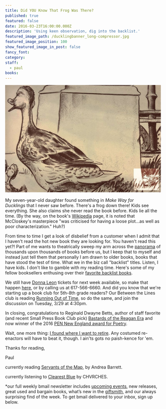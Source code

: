 ```yaml
---
title: Did YOU Know That Frog Was There?
published: true
featured: false
date: 2016-03-23T16:00:00.000Z
description: 'Using keen observation, dig into the backlist.'
featured_image_path: /ducklingbanner_long-compressor.jpg
featured_image_position: 100
show_featured_image_in_post: false
fancy_font:
category:
staff:
  - paul
books:
---
```



![full-img](/uploads/versions/ducklingbanner-compressor---x----800-550x---.jpg)

My seven-year-old daughter found something in *Make Way for Ducklings* that I never saw before. There's a frog down there! Kids see everything. She also claims she never read the book before. Kids lie all the time. (By the way, on the book's [Wikipedia](https://en.wikipedia.org/wiki/Make_Way_for_Ducklings) page, it is noted that McCloskey's masterpiece "was criticised for having a loose plot…as well as poor characterization." Huh?)

From time to time I get a look of disbelief from a customer when I admit that I haven't read the hot new book they are looking for. You haven't read this yet?! Part of me wants to theatrically sweep my arm across the [panorama](http://www.notesontheroad.com/Ying-s-Links/Stockholm-Public-Library-Imagined-by-Olivier-Charles.html) of thousands upon thousands of books before us, but I keep that to myself and instead just tell them that personally I am drawn to older books, books that have stood the test of time. What we in the biz call "backlist" titles. Listen, I have kids. I don't like to gamble with my reading time. Here's some of my fellow booksellers enthusing over their [favorite backlist books](https://www.youtube.com/watch?v=XMyH8Nc6qYI&amp;feature=youtu.be).

We still have [Donna Leon](http://www.brooklinebooksmith.com/events/2016-03/donna-leon-the-waters-of-eternal-youth/) tickets for next week available, so make that happen [here](https://www.eventbrite.com/e/donna-leon-330-tickets-21783461921), or by calling us at 617-566-6660. And did you know that we're starting up a book club for 5th-8th grade readers? Our Between the Lines club is reading [Running Out of Time](http://www.brooklinebooksmith-shop.com/book/9780689812361), so do the same, and join the discussion on Tuesday, 3/29 at 4:30pm.

In closing, congratulations to Reginald Dwayne Betts, author of staff favorite (and recent Small Press Book Club pick) [Bastards of the Reagan Era](http://www.brooklinebooksmith-shop.com/book/9781935536659) and now winner of the 2016 [PEN New England award for Poetry](http://www.pen-ne.org/pen-new-england-awards).

Wait, one more thing: [I found where I want to retire](http://www.popularmechanics.com/culture/movies/a19929/popeye-village/?dom=fb_ao&amp;src=social&amp;mag=pop). Any costumed re-enactors will have to beat it, though. I ain'ts gots no paish-kence for 'em.

Thanks for reading,

Paul

currently reading [Servants of the Map](http://www.nytimes.com/2002/02/03/books/biology-is-destiny-and-so-is-chemistry.html?pagewanted=all), by Andrea Barrett.

currently listening to [Clearest Blue](https://www.youtube.com/watch?v=BZyzX4c1vIs) by CHVRCHES.

\*our full weekly bmail newsletter includes [upcoming events](http://www.brooklinebooksmith.com/events/), new releases, great used and bargain books, what’s new in the [giftsmith](http://www.brooklinebooksmith.com/giftsmith/), and our always surprising find of the week. To get bmail delivered to your inbox, sign up below.